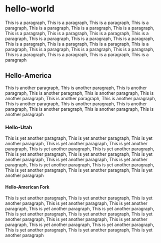 <body>
  <h1>hello-world</h1>
  <p>This is a paragraph, This is a paragraph, This is a paragraph, This is a paragraph, This is a paragraph, This is a paragraph, This is a paragraph, This is a paragraph, This is a paragraph, This is a paragraph, This is a paragraph, This is a paragraph, This is a         paragraph, This is a paragraph, This is a paragraph, This is a paragraph, This is a paragraph, This is a paragraph, This is a             paragraph,  This is a paragraph, This is a paragraph, This is a paragraph, This is a paragraph, This is a paragraph, This is a      paragraph</p>
  <h2>Hello-America</h2>
  <p>This is another paragraph, This is another paragraph, This is another paragraph, This is another paragraph, This is another        paragraph, This is another paragraph, This is another paragraph, This is another paragraph, This is another paragraph, This is another paragraph, This is another paragraph, This is another paragraph, This is another paragraph, This is another paragraph </p>
</body>
 <h3>Hello-Utah</h3>
  <p>This is yet another paragraph, This is yet another paragraph, This is yet another paragraph, This is yet another paragraph, This is yet another paragraph, This is yet another paragraph, This is yet another paragraph, This is yet another paragraph, This is yet another paragraph, This is yet another paragraph, This is yet another paragraph, This is yet another paragraph, This is yet another paragraph, This is yet another paragraph, This is yet another paragraph, This is yet another paragraph, This is yet another paragraph </p>
  <h4>Hello-American Fork</h4>
  <p>This is yet another paragraph, This is yet another paragraph, This is yet another paragraph, This is yet another paragraph, This is yet another paragraph, This is yet another paragraph, This is yet another paragraph, This is yet another paragraph, This is yet another paragraph, This is yet another paragraph, This is yet another paragraph, This is yet another paragraph, This is yet another paragraph, This is yet another paragraph, This is yet another paragraph, This is yet another paragraph, This is yet another paragraph </p>
</body>
</body>

